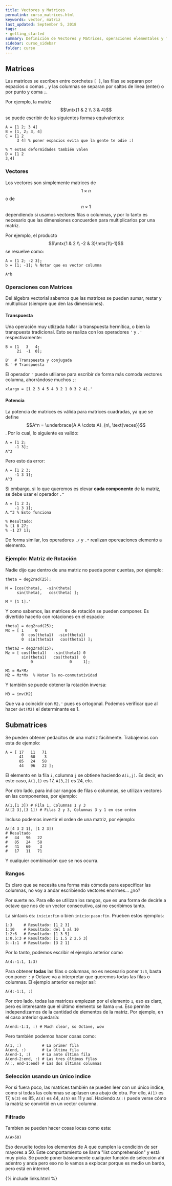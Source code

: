 ```yaml
---
title: Vectores y Matrices
permalink: curso_matrices.html
keywords: vector, matriz
last_updated: September 5, 2018
tags:
- getting_started
summary: Definición de Vectores y Matrices, operaciones elementales y funciones básicas
sidebar: curso_sidebar
folder: curso
---
```


## Matrices
Las matrices se escriben entre corchetes ``[ ]``, las filas se separan por
espacios o comas ``,`` y las columnas se separan por saltos de linea (enter)
o por punto y coma ``;``.

Por ejemplo, la matriz $$\mtx{1 & 2 \\ 3 & 4}$$ se puede escribir de las
siguientes formas equivalentes:

```
A = [1 2; 3 4]
B = [1, 2; 3, 4]
C = [1 2
     3 4] % poner espacios evita que la gente te odie :)

% Y estas deformidades también valen	 
D = [1 2
3,4]
```

### Vectores
Los vectores son simplemente matrices de $$1 \times n$$ o de $$n \times 1$$
dependiendo si usamos vectores filas o columnas, y por lo tanto es necesario
que las dimensiones concuerden para multiplicarlos por una matriz.

Por ejemplo, el producto $$\mtx{1 & 2 \\ -2 & 3}\mtx{1\\-1}$$ se resuelve como:

```
A = [1 2; -2 3];
b = [1; -1]; % Notar que es vector columna

A*b
```

### Operaciones con Matrices
Del álgebra vectorial sabemos que las matrices se pueden sumar, restar y
multiplicar (siempre que den las dimensiones).

#### Transpuesta
Una operación muy utlizada hallar la transpuesta hermítica,
o bien la transpuesta tradicional. Esto se realiza con los operadores ``'``
y ``.'`` respectivamente:

```
B = [1   3   4;
     2i  -1  0];
	 
B'  # Transpuesta y conjugada
B.' # Transpuesta
```

El operador ``'`` puede utiliarse para escribir de forma más comoda vectores
columna, ahorrándose muchos ``;``:

```
xlargo = [1 2 3 4 5 4 3 2 1 0 3 2 4].'
```

#### Potencia
La potencia de matrices es válida para matrices cuadradas, ya que se define
$$A^n = \underbrace{A A \cdots A}_{n\, \text{veces}}$$.
Por lo cual, lo siguiente es valido:

```
A = [1 2;
    -1 3];
A^3
```

Pero esto da error:

```
A = [1 2 3;
    -1 3 1];
A^3
```

Si embargo, si lo que queremos es elevar **cada componente** de la matriz,
se debe usar el operador ``.^``

```
A = [1 2 3;
    -1 3 1];
A.^3 % Esto funciona

% Resultado:
% [1 8 27;
% -1 27 1];
```

De forma similar, los operadores ``./`` y ``.*`` realizan opereaciones
elemento a elemento.

### Ejemplo: Matriz de Rotación
Nadie dijo que dentro de una matriz no pueda poner cuentas, por ejemplo:

```
theta = deg2rad(25);

M = [cos(theta),  -sin(theta)
     sin(theta),   cos(theta) ];
	 
M * [1 1].'
```

Y como sabemos, las matrices de rotación se pueden componer. Es divertido
hacerlo con rotaciones en el espacio:

```
theta1 = deg2rad(25);
Mx = [ 1     0            0
       0  cos(theta1)  -sin(theta1)
       0  sin(theta1)   cos(theta1) ];

theta2 = deg2rad(15);
Mz = [ cos(theta1)   -sin(theta1) 0
       sin(theta1)   cos(theta1)  0
           0                0     1];

M1 = Mx*Mz
M2 = Mz*Mx  % Notar la no-conmutatividad
```

Y también se puede obtener la rotación inversa:

```
M3 = inv(M2)
```

Que va a coincidir con ``M2.'`` pues es ortogonal. Podemos verificar
que al hacer ``det(M2)`` el determinante es 1.

## Submatrices
Se pueden obtener pedacitos de una matriz fácilmente. Trabajemos con esta
de ejemplo:

```
A = [ 17   11   71
      41   60    3
      85   24   58
      44   96   22 ];
```

El elemento en la fila ``i``, columna ``j`` se obtiene haciendo ``A(i,j)``.
Es decir, en este caso, ``A(1,1)`` es 17, ``A(3,2)`` es 24, etc.

Por otro lado, para indicar rangos de filas o columnas, se utilizan vectores
en las componentes, por ejemplo:

```
A(1,[1 3]) # Fila 1, Columnas 1 y 3
A([2 3],[3 1]) # Filas 2 y 3, Columnas 3 y 1 en ese orden
```

Incluso podemos invertir el orden de una matriz, por ejemplo:

```
A([4 3 2 1], [1 2 3])
# Resultado
#   44   96   22
#   85   24   58
#   41   60    3
#   17   11   71
```

Y cualquier combinación que se nos ocurra.

### Rangos
Es claro que se necesita una forma más cómoda para especificar las columnas,
no voy a andar escribiendo vectores enormes... ¿no?

Por suerte no. Para ello se utilizan los rangos, que es una forma de decirle
a octave que nos de un vector consecutivo, así no escribimos tanto.

La sintaxis es: ``inicio:fin`` o bien ``inicio:paso:fin``. Prueben estos ejemplos:

```
1:3     # Resultado: [1 2 3]
1:10    # Resultado: del 1 al 10
1:2:6   # Resultado: [1 3 5]
1:0.5:3 # Resultado: [1 1.5 2 2.5 3]
3:-1:1  # Resultado: [3 2 1]
```

Por lo tanto, podemos escribir el ejemplo anterior como

```
A(4:-1:1, 1:3)
```

Para obtener **todas** las filas o columnas, no es necesario poner ``1:3``,
basta con poner ``:`` y Octave va a interpretar que queremos todas las filas
o columnas. El ejemplo anterior es mejor así:

```
A(4:-1:1, :)
```

Por otro lado, todas las matrices empiezan por el elemento ``1``, eso es claro,
pero es interesante que el último elemento se llama ``end``. Eso permite
independizarnos de la cantidad de elementos de la matriz. Por ejemplo,
en el caso anterior quedaría:

```
A(end:-1:1, :) # Much clear, so Octave, wow
```

Pero también podemos hacer cosas como:

```
A(1, :)         # La primer fila
A(end, :)       # La última fila
A(end-1, :)     # La ante última fila
A(end-2:end, :) # Las tres últimas filas
A(:, end-1:end) # Las dos últimas columnas
```

### Selección usando un único indice

Por si fuera poco, las matrices también se pueden leer con un único indice,
como si todas las columnas se apilasen una abajo de otra.
Por ello, ``A(1)`` es 17, ``A(3)`` es
85, ``A(4)`` es 44, ``A(5)`` es 11 y así. Haciendo ``A(:)`` puede verse cómo
la matriz se convirtió en un vector columna.


### Filtrado
Tambien se pueden hacer cosas locas como esta:

```
A(A>50)
```

Eso devuelte todos los elementos de A que cumplen la condición de ser mayores
a 50. Este comportamiento se llama "list comprehension" y está muy piola.
Se puede poner básicamente cualquier función de selección ahí adentro y anda
pero eso no lo vamos a explocar porque es medio un bardo, pero está en internet.

{% include links.html %}
